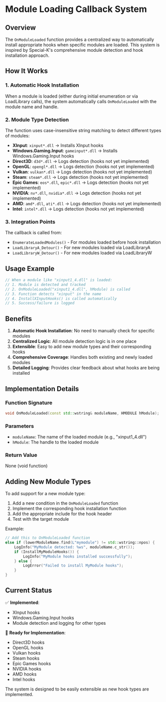 # Module Loading Callback System

## Overview
The `OnModuleLoaded` function provides a centralized way to automatically install appropriate hooks when specific modules are loaded. This system is inspired by Special-K's comprehensive module detection and hook installation approach.

## How It Works

### 1. Automatic Hook Installation
When a module is loaded (either during initial enumeration or via LoadLibrary calls), the system automatically calls `OnModuleLoaded` with the module name and handle.

### 2. Module Type Detection
The function uses case-insensitive string matching to detect different types of modules:

- **XInput**: `xinput*.dll` → Installs XInput hooks
- **Windows.Gaming.Input**: `gameinput*.dll` → Installs Windows.Gaming.Input hooks
- **Direct3D**: `d3d*.dll` → Logs detection (hooks not yet implemented)
- **OpenGL**: `opengl*.dll` → Logs detection (hooks not yet implemented)
- **Vulkan**: `vulkan*.dll` → Logs detection (hooks not yet implemented)
- **Steam**: `steam*.dll` → Logs detection (hooks not yet implemented)
- **Epic Games**: `eos*.dll`, `epic*.dll` → Logs detection (hooks not yet implemented)
- **NVIDIA**: `nv*.dll`, `nvidia*.dll` → Logs detection (hooks not yet implemented)
- **AMD**: `amd*.dll`, `ati*.dll` → Logs detection (hooks not yet implemented)
- **Intel**: `intel*.dll` → Logs detection (hooks not yet implemented)

### 3. Integration Points
The callback is called from:
- `EnumerateLoadedModules()` - For modules loaded before hook installation
- `LoadLibraryA_Detour()` - For new modules loaded via LoadLibraryA
- `LoadLibraryW_Detour()` - For new modules loaded via LoadLibraryW

## Usage Example

```cpp
// When a module like "xinput1_4.dll" is loaded:
// 1. Module is detected and tracked
// 2. OnModuleLoaded("xinput1_4.dll", hModule) is called
// 3. Function detects "xinput" in the name
// 4. InstallXInputHooks() is called automatically
// 5. Success/failure is logged
```

## Benefits

1. **Automatic Hook Installation**: No need to manually check for specific modules
2. **Centralized Logic**: All module detection logic is in one place
3. **Extensible**: Easy to add new module types and their corresponding hooks
4. **Comprehensive Coverage**: Handles both existing and newly loaded modules
5. **Detailed Logging**: Provides clear feedback about what hooks are being installed

## Implementation Details

### Function Signature
```cpp
void OnModuleLoaded(const std::wstring& moduleName, HMODULE hModule);
```

### Parameters
- `moduleName`: The name of the loaded module (e.g., "xinput1_4.dll")
- `hModule`: The handle to the loaded module

### Return Value
None (void function)

## Adding New Module Types

To add support for a new module type:

1. Add a new condition in the `OnModuleLoaded` function
2. Implement the corresponding hook installation function
3. Add the appropriate include for the hook header
4. Test with the target module

Example:
```cpp
// Add this to OnModuleLoaded function
else if (lowerModuleName.find(L"mymodule") != std::wstring::npos) {
    LogInfo("MyModule detected: %ws", moduleName.c_str());
    if (InstallMyModuleHooks()) {
        LogInfo("MyModule hooks installed successfully");
    } else {
        LogError("Failed to install MyModule hooks");
    }
}
```

## Current Status

✅ **Implemented**:
- XInput hooks
- Windows.Gaming.Input hooks
- Module detection and logging for other types

🔄 **Ready for Implementation**:
- Direct3D hooks
- OpenGL hooks
- Vulkan hooks
- Steam hooks
- Epic Games hooks
- NVIDIA hooks
- AMD hooks
- Intel hooks

The system is designed to be easily extensible as new hook types are implemented.
